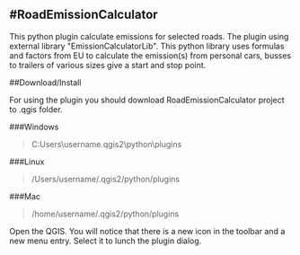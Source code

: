 #RoadEmissionCalculator
----------------------

This python plugin calculate emissions for selected roads. The plugin using external library "EmissionCalculatorLib". This python library uses formulas and factors from EU to calculate the emission(s) from personal cars, busses to trailers of various sizes give a start and stop point.


##Download/Install

For using the plugin you should download RoadEmissionCalculator project to .qgis folder.

###Windows
> C:Users\username\.qgis2\python\plugins

###Linux
> /Users/username/.qgis2/python/plugins

###Mac
> /home/username/.qgis2/python/plugins

Open the QGIS. You will notice that there is a new icon in the toolbar and a new menu entry. Select it to lunch the plugin dialog.
 
